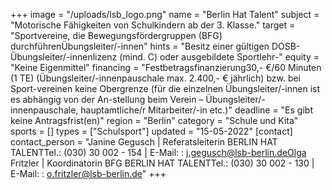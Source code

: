 +++
image = "/uploads/lsb_logo.png"
name = "Berlin Hat Talent"
subject = "Motorische Fähigkeiten von Schulkindern ab der 3. Klasse."
target = "Sportvereine, die Bewegungsfördergruppen (BFG) durchführenÜbungsleiter/-innen"
hints = "Besitz einer gültigen DOSB-Übungsleiter/-innenlizenz (mind. C) oder ausgebildete Sportlehr-"
equity = "Keine Eigenmittel"
financing = "Festbetragsfinanzierung30,- €/60 Minuten (1 TE) (Übungsleiter/-innenpauschale max. 2.400,- € jährlich) bzw. bei Sport-vereinen keine Obergrenze (für die einzelnen Übungsleiter/-innen ist es abhängig von der An-stellung beim Verein – Übungsleiter/-innenpauschale, hauptamtliche/r Mitarbeiter/-in etc.)"
deadline = "Es gibt keine Antragsfrist(en)"
region = "Berlin"
category = "Schule und Kita"
sports = []
types = ["Schulsport"]
updated = "15-05-2022"
[contact]
contact_person = "Janine Gegusch | Referatsleiterin BERLIN HAT TALENTTel.: (030) 30 002 - 154 | E-Mail: : j.gegusch@lsb-berlin.deOlga Fritzler | Koordinatorin BFG BERLIN HAT TALENTTel.: (030) 30 002 - 130 | E-Mail: : o.fritzler@lsb-berlin.de"
+++